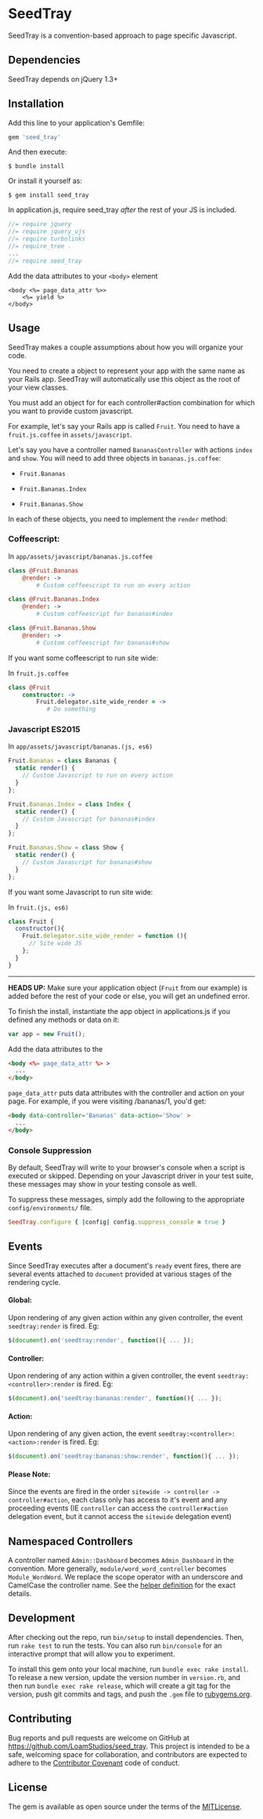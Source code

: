 # SeedTray

SeedTray is a convention-based approach to page specific Javascript.

## Dependencies

SeedTray depends on jQuery 1.3+

## Installation

Add this line to your application's Gemfile:

```ruby
gem 'seed_tray'
```

And then execute:

    $ bundle install

Or install it yourself as:

    $ gem install seed_tray

In application.js, require seed_tray *after* the rest of your JS is included.

``` javascript
//= require jquery
//= require jquery_ujs
//= require turbolinks
//= require_tree .
...
//= require seed_tray
```

Add the data attributes to your `<body>` element
```
<body <%= page_data_attr %>>
    <%= yield %>
</body>
```

## Usage

SeedTray makes a couple assumptions about how you will organize your code.

You need to create a object to represent your app with the same name as your
Rails app. SeedTray will automatically use this object as the root of your view
classes.

You must add an object for for each controller#action combination for which you
want to provide custom javascript.

For example, let's say your Rails app is called `Fruit`. You need to have a
`fruit.js.coffee` in `assets/javascript`.

Let's say you have a controller named `BananasController` with actions `index` and `show`. You will need to add three objects in `bananas.js.coffee`:

* `Fruit.Bananas`

* `Fruit.Bananas.Index`

* `Fruit.Bananas.Show`

In each of these objects, you need to implement the `render` method:

### Coffeescript:

In `app/assets/javascript/bananas.js.coffee`
``` coffeescript
class @Fruit.Bananas
    @render: ->
        # Custom coffeescript to run on every action

class @Fruit.Bananas.Index
    @render: ->
        # Custom coffeescript for bananas#index

class @Fruit.Bananas.Show
    @render: ->
        # Custom coffeescript for bananas#show
```

If you want some coffeescript to run site wide:

In `fruit.js.coffee`

``` coffeescript
class @Fruit
    constructor: ->
        Fruit.delegator.site_wide_render = ->
           # Do something
```

### Javascript ES2015

In `app/assets/javascript/bananas.(js, es6)`
``` javascript
Fruit.Bananas = class Bananas {
  static render() {
    // Custom Javascript to run on every action
  }
};

Fruit.Bananas.Index = class Index {
  static render() {
    // Custom Javascript for bananas#index
  }
};

Fruit.Bananas.Show = class Show {
  static render() {
    // Custom Javascript for bananas#show
  }
};
```

If you want some Javascript to run site wide:

In `fruit.(js, es6)`

``` javascript
class Fruit {
  constructor(){
    Fruit.delegator.site_wide_render = function (){
      // Site wide JS
    };
  }
}

```
___

**HEADS UP:** Make sure your application object (`Fruit` from our
example) is added before the rest of your code or else, you will get an
undefined error.

To finish the install, instantiate the app object in applications.js if you
defined any methods or data on it:

``` javascript
var app = new Fruit();
```

Add the data attributes to the
``` html
<body <%= page_data_attr %> >
  ...
</body>
```

`page_data_attr` puts data attributes with the controller and action on your
page. For example, if you were visiting /bananas/1, you'd get:

``` html
<body data-controller='Bananas' data-action='Show' >
  ...
</body>
```
### Console Suppression

By default, SeedTray will write to your browser's console when a script is executed or skipped.  Depending on your Javascript driver in your test suite, these messages may show in your testing console as well.

To suppress these messages, simply add the following to the appropriate `config/environments/` file.

``` ruby
SeedTray.configure { |config| config.suppress_console = true }
```

## Events

Since SeedTray executes after a document's `ready` event fires, there are several events attached to `document` provided at various stages of the rendering cycle.

#### Global:

Upon rendering of any given action within any given controller, the event `seedtray:render` is fired.  Eg:

``` javascript
$(document).on('seedtray:render', function(){ ... });
```

#### Controller:

Upon rendering of any action within a given controller, the event `seedtray:<controller>:render` is fired.  Eg:

``` javascript
$(document).on('seedtray:bananas:render', function(){ ... });
```

#### Action:

Upon rendering of any given action, the event `seedtray:<controller>:<action>:render` is fired.  Eg:

``` javascript
$(document).on('seedtray:bananas:show:render', function(){ ... });
```

#### Please Note:

Since the events are fired in the order `sitewide -> controller -> controller#action`, each class only has access to it's event and any proceeding events (IE `controller` can access the `controller#action` delegation event, but it cannot access the `sitewide` delegation event)


## Namespaced Controllers

A controller named `Admin::Dashboard` becomes `Admin_Dashboard` in the convention.
More generally, `module/word_word_controller` becomes `Module_WordWord`. We replace
the scope operator with an underscore and CamelCase the controller name. See the
[helper definition](https://github.com/LoamStudios/seed_tray/blob/master/lib/seed_tray/data_attribute_helper.rb#L3)
for the exact details.

## Development

After checking out the repo, run `bin/setup` to install dependencies. Then, run
`rake test` to run the tests. You can also run `bin/console` for an interactive
prompt that will allow you to experiment.

To install this gem onto your local machine, run `bundle exec rake install`. To
release a new version, update the version number in `version.rb`, and then run
`bundle exec rake release`, which will create a git tag for the version, push
git commits and tags, and push the `.gem` file to
[rubygems.org](https://rubygems.org).

## Contributing

Bug reports and pull requests are welcome on GitHub at
https://github.com/LoamStudios/seed_tray. This project is intended to be a safe,
welcoming space for collaboration, and contributors are expected to adhere to
the [Contributor Covenant](http://contributor-covenant.org) code of conduct.


## License

The gem is available as open source under the terms of the [MITLicense](http://opensource.org/licenses/MIT).
